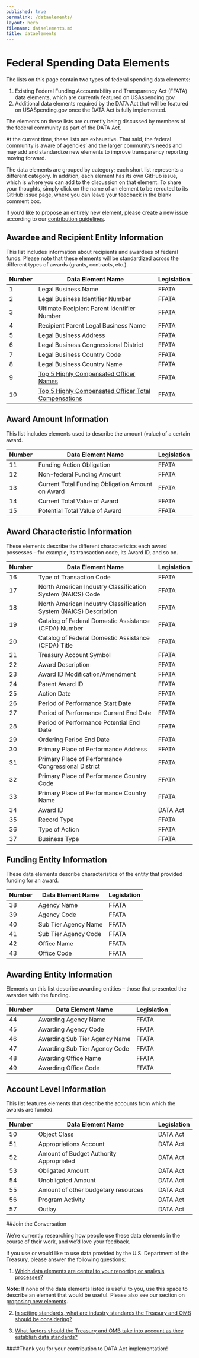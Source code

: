 ```yaml
---
published: true
permalink: /dataelements/
layout: hero
filename: dataelements.md
title: dataelements
---
```


# Federal Spending Data Elements

The lists on this page contain two types of federal spending data elements:

1. Existing Federal Funding Accountability and Transparency Act (FFATA) data elements, which are currently featured on USAspending.gov
2. Additional data elements required by the DATA Act that will be featured on USASpending.gov once the DATA Act is fully implemented.

The elements on these lists are currently being discussed by members of the federal community as part of the DATA Act.

At the current time, these lists are exhaustive. That said, the federal community is aware of agencies’ and the larger community’s needs and may add and standardize new elements to improve transparency reporting moving forward.

The data elements are grouped by category; each short list represents a different category. In addition, each element has its own GitHub issue, which is where you can add to the discussion on that element. To share your thoughts, simply click on the name of an element to be rerouted to its GitHub issue page, where you can leave your feedback in the blank comment box.

If you’d like to propose an entirely new element, please create a new issue according to our [contribution guidelines](/feedback).


## Awardee and Recipient Entity Information

This list includes information about recipients and awardees of federal funds. Please note that these elements will be standardized across the different types of awards (grants, contracts, etc.).

Number | Data Element Name | Legislation
------ | ---------------- | -----------------
1	| Legal Business Name	| FFATA
2	| Legal Business Identifier Number	| FFATA
3	| Ultimate Recipient Parent Identifier Number	| FFATA
4	| Recipient Parent Legal Business Name | FFATA
5	| Legal Business Address	| FFATA
6	| Legal Business Congressional District	| FFATA
7	| Legal Business Country Code	| FFATA
8	| Legal Business Country Name	| FFATA
9	| [Top 5 Highly Compensated Officer Names](/whitepapers/highlycompensatedofficers/)	| FFATA
10	| [Top 5 Highly Compensated Officer Total Compensations](/whitepapers/highlycompensatedofficers/) | FFATA

## Award Amount Information

This list includes elements used to describe the amount (value) of a certain award.

Number | Data Element Name | Legislation
------ | ---------------- | -----
11	| Funding Action Obligation	| FFATA
12	| Non-federal Funding Amount | FFATA
13	| Current Total Funding Obligation Amount on Award   | FFATA
14	| Current Total Value of Award | FFATA
15	| Potential Total Value of Award | FFATA

## Award Characteristic Information

These elements describe the different characteristics each award possesses – for example, its transaction code, its Award ID, and so on.

Number | Data Element Name | Legislation
------ | ---------------- | -----
16	| Type of Transaction Code | FFATA
17	| North American Industry Classification System (NAICS) Code	| FFATA
18	| North American Industry Classification System (NAICS) Description 	| FFATA
19	| Catalog of Federal Domestic Assistance (CFDA) Number 	| FFATA
20	| Catalog of Federal Domestic Assistance (CFDA) Title 	| FFATA
21	| Treasury Account Symbol	| FFATA
22	| Award Description	| FFATA
23	| Award ID Modification/Amendment	| FFATA
24	| Parent Award ID	| FFATA
25	| Action Date	| FFATA
26	| Period of Performance Start Date	| FFATA
27	| Period of Performance Current End Date | FFATA
28	| Period of Performance Potential End Date | FFATA
29	| Ordering Period End Date | FFATA
30	| Primary Place of Performance Address	| FFATA
31	| Primary Place of Performance Congressional District	| FFATA
32	| Primary Place of Performance Country Code | FFATA
33	| Primary Place of Performance Country Name	| FFATA
34	| Award ID | DATA Act
35	| Record Type	| FFATA
36	| Type of Action	| FFATA
37	| Business Type	| FFATA

## Funding Entity Information

These data elements describe characteristics of the entity that provided funding for an award.

Number | Data Element Name | Legislation
------ | ---------------- | -----
38	| Agency Name	| FFATA
39	| Agency Code	| FFATA
40	| Sub Tier  Agency Name	| FFATA
41	| Sub Tier  Agency Code | FFATA
42	| Office Name	| FFATA
43	| Office Code	| FFATA

## Awarding Entity Information

Elements on this list describe awarding entities – those that presented the awardee with the funding.

Number | Data Element Name | Legislation
------ | ---------------- | -----
44	| Awarding Agency Name	| FFATA
45	| Awarding Agency Code	| FFATA
46	| Awarding Sub Tier  Agency Name | FFATA
47	| Awarding Sub Tier  Agency Code | FFATA
48	| Awarding Office Name	| FFATA
49	| Awarding Office Code	| FFATA

## Account Level Information

This list features elements that describe the accounts from which the awards are funded.

Number | Data Element Name | Legislation
------ | ---------------- | -----
50	| Object Class	| DATA Act
51	| Appropriations Account | DATA Act
52	| Amount of Budget Authority Appropriated | DATA Act
53	| Obligated Amount 	| DATA Act
54	| Unobligated Amount	| DATA Act
55	| Amount of other budgetary resources 	| DATA Act
56	| Program Activity	| DATA Act
57	| Outlay	| DATA Act


##Join the Conversation

We’re currently researching how people use these data elements in the course of their work, and we’d love your feedback.

If you use or would like to use data provided by the U.S. Department of the Treasury, please answer the following questions:

1.	[Which data elements are central to your reporting or analysis processes?](https://github.com/fedspendingtransparency/fedspendingtransparency.github.io/issues/6)

**Note**: If none of the data elements listed is useful to you, use this space to describe an element that would be useful. Please also see our section on [proposing new elements](/feedback).

2.	[In setting standards, what are industry standards the Treasury and OMB should be considering?](https://github.com/fedspendingtransparency/fedspendingtransparency.github.io/issues/7)

3.	[What factors should the Treasury and OMB take into account as they establish data standards? ](https://github.com/fedspendingtransparency/fedspendingtransparency.github.io/issues/8)


####Thank you for your contribution to DATA Act implementation!
